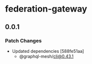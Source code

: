 # federation-gateway

## 0.0.1
### Patch Changes

- Updated dependencies [588fe51aa]
  - @graphql-mesh/cli@0.43.1
